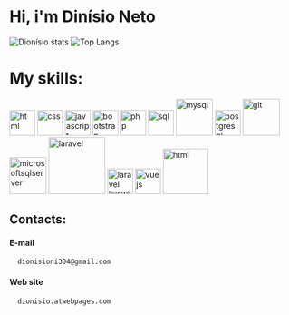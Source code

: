 # Hi, i'm Dinísio Neto

![Dionísio stats](https://github-readme-stats.vercel.app/api?username=DionsioNeto&show_icons=true&theme=transparent)
![Top Langs](https://github-readme-stats.vercel.app/api/top-langs?username=DionsioNeto&layout=compact&langs_count=8&card_icons=true&theme=transparent)

# My skills:

<div>
  <img src="https://cdn.jsdelivr.net/gh/devicons/devicon@latest/icons/html5/html5-original-wordmark.svg"  width="45" alt="html"/>
  <img src="https://cdn.jsdelivr.net/gh/devicons/devicon@latest/icons/css3/css3-original-wordmark.svg"  width="45" alt="css"/>
  <img src="https://cdn.jsdelivr.net/gh/devicons/devicon@latest/icons/javascript/javascript-original.svg"  width="45" alt="javascript"/>
  <img src="https://cdn.jsdelivr.net/gh/devicons/devicon@latest/icons/bootstrap/bootstrap-original.svg"  width="45" alt="bootstrap"/>
  <img src="https://cdn.jsdelivr.net/gh/devicons/devicon@latest/icons/php/php-original.svg"  width="45" alt="php"/>
  <img src="https://cdn.jsdelivr.net/gh/devicons/devicon@latest/icons/azuresqldatabase/azuresqldatabase-original.svg"  width="45" alt="sql"/>
  <img src="https://cdn.jsdelivr.net/gh/devicons/devicon@latest/icons/mysql/mysql-original-wordmark.svg"  width="65" alt="mysql"/>
  <img src="https://cdn.jsdelivr.net/gh/devicons/devicon@latest/icons/postgresql/postgresql-original-wordmark.svg"  width="45" alt="postgresql"/>
  <img src="https://cdn.jsdelivr.net/gh/devicons/devicon@latest/icons/git/git-original-wordmark.svg"  width="65" alt="git"/>
  <img src="https://cdn.jsdelivr.net/gh/devicons/devicon@latest/icons/microsoftsqlserver/microsoftsqlserver-plain-wordmark.svg"  width="65" alt="microsoftsqlserver"/>
  <img src="https://cdn.jsdelivr.net/gh/devicons/devicon@latest/icons/laravel/laravel-original-wordmark.svg"  width="100" alt="laravel"/>
  <img src="https://cdn.jsdelivr.net/gh/devicons/devicon@latest/icons/livewire/livewire-original-wordmark.svg"  width="45" alt="laravel livewire"/>
  <img src="https://cdn.jsdelivr.net/gh/devicons/devicon@latest/icons/vuejs/vuejs-original-wordmark.svg" width="45" alt="vue js"/>
  <img src="https://cdn.jsdelivr.net/gh/devicons/devicon@latest/icons/tailwindcss/tailwindcss-original-wordmark.svg"  width="80" alt="html"/>
          
<!--   <img src="https://cdn.jsdelivr.net/gh/devicons/devicon@latest/icons/sass/sass-original.svg"  width="45" alt="html"/>height="100px"  -->
</div>

## Contacts:

#### E-mail

      dionisioni304@gmail.com

#### Web site

      dionisio.atwebpages.com
